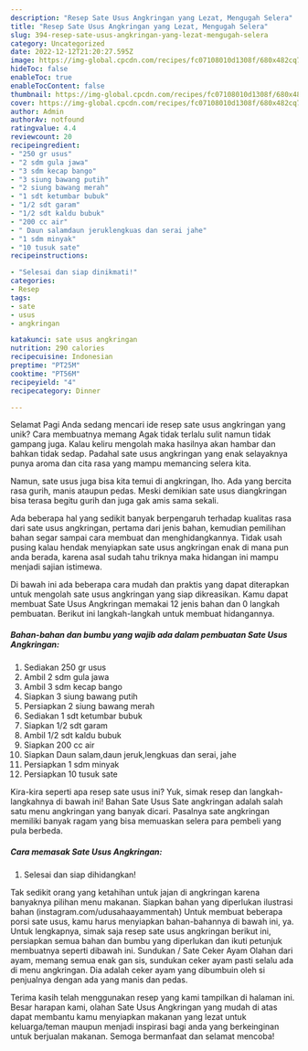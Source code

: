 ```yaml
---
description: "Resep Sate Usus Angkringan yang Lezat, Mengugah Selera"
title: "Resep Sate Usus Angkringan yang Lezat, Mengugah Selera"
slug: 394-resep-sate-usus-angkringan-yang-lezat-mengugah-selera
category: Uncategorized
date: 2022-12-12T21:20:27.595Z
image: https://img-global.cpcdn.com/recipes/fc07108010d1308f/680x482cq70/sate-usus-angkringan-foto-resep-utama.jpg
hideToc: false
enableToc: true
enableTocContent: false
thumbnail: https://img-global.cpcdn.com/recipes/fc07108010d1308f/680x482cq70/sate-usus-angkringan-foto-resep-utama.jpg
cover: https://img-global.cpcdn.com/recipes/fc07108010d1308f/680x482cq70/sate-usus-angkringan-foto-resep-utama.jpg
author: Admin
authorAv: notfound
ratingvalue: 4.4
reviewcount: 20
recipeingredient:
- "250 gr usus"
- "2 sdm gula jawa"
- "3 sdm kecap bango"
- "3 siung bawang putih"
- "2 siung bawang merah"
- "1 sdt ketumbar bubuk"
- "1/2 sdt garam"
- "1/2 sdt kaldu bubuk"
- "200 cc air"
- " Daun salamdaun jeruklengkuas dan serai jahe"
- "1 sdm minyak"
- "10 tusuk sate"
recipeinstructions:

- "Selesai dan siap dinikmati!"
categories:
- Resep
tags:
- sate
- usus
- angkringan

katakunci: sate usus angkringan 
nutrition: 290 calories
recipecuisine: Indonesian
preptime: "PT25M"
cooktime: "PT56M"
recipeyield: "4"
recipecategory: Dinner

---
```



Selamat Pagi Anda sedang mencari ide resep sate usus angkringan yang unik? Cara membuatnya memang Agak tidak terlalu sulit namun tidak gampang juga. Kalau keliru mengolah maka hasilnya akan hambar dan bahkan tidak sedap. Padahal sate usus angkringan yang enak selayaknya punya aroma dan cita rasa yang mampu memancing selera kita.


Namun, sate usus juga bisa kita temui di angkringan, lho. Ada yang bercita rasa gurih, manis ataupun pedas. Meski demikian sate usus diangkringan bisa terasa begitu gurih dan juga gak amis sama sekali.

Ada beberapa hal yang sedikit banyak berpengaruh terhadap kualitas rasa dari sate usus angkringan, pertama dari jenis bahan, kemudian pemilihan bahan segar sampai cara membuat dan menghidangkannya. Tidak usah pusing kalau hendak menyiapkan sate usus angkringan enak di mana pun anda berada, karena asal sudah tahu triknya maka hidangan ini mampu menjadi sajian istimewa.


Di bawah ini ada beberapa cara mudah dan praktis yang dapat diterapkan untuk mengolah sate usus angkringan yang siap dikreasikan. Kamu dapat membuat Sate Usus Angkringan memakai 12 jenis bahan dan 0 langkah pembuatan. Berikut ini langkah-langkah untuk membuat hidangannya.

<!--inarticleads1-->

##### Bahan-bahan dan bumbu yang wajib ada dalam pembuatan Sate Usus Angkringan:

1. Sediakan 250 gr usus
1. Ambil 2 sdm gula jawa
1. Ambil 3 sdm kecap bango
1. Siapkan 3 siung bawang putih
1. Persiapkan 2 siung bawang merah
1. Sediakan 1 sdt ketumbar bubuk
1. Siapkan 1/2 sdt garam
1. Ambil 1/2 sdt kaldu bubuk
1. Siapkan 200 cc air
1. Siapkan  Daun salam,daun jeruk,lengkuas dan serai, jahe
1. Persiapkan 1 sdm minyak
1. Persiapkan 10 tusuk sate


Kira-kira seperti apa resep sate usus ini? Yuk, simak resep dan langkah-langkahnya di bawah ini! Bahan Sate Usus Sate angkringan adalah salah satu menu angkringan yang banyak dicari. Pasalnya sate angkringan memiliki banyak ragam yang bisa memuaskan selera para pembeli yang pula berbeda. 

<!--inarticleads2-->

##### Cara memasak Sate Usus Angkringan:


1. Selesai dan siap dihidangkan!

Tak sedikit orang yang ketahihan untuk jajan di angkringan karena banyaknya pilihan menu makanan. Siapkan bahan yang diperlukan ilustrasi bahan (instagram.com/udusahaayammentah) Untuk membuat beberapa porsi sate usus, kamu harus menyiapkan bahan-bahannya di bawah ini, ya. Untuk lengkapnya, simak saja resep sate usus angkringan berikut ini, persiapkan semua bahan dan bumbu yang diperlukan dan ikuti petunjuk membuatnya seperti dibawah ini. Sundukan / Sate Ceker Ayam Olahan dari ayam, memang semua enak gan sis, sundukan ceker ayam pasti selalu ada di menu angkringan. Dia adalah ceker ayam yang dibumbuin oleh si penjualnya dengan ada yang manis dan pedas. 

Terima kasih telah menggunakan resep yang kami tampilkan di halaman ini. Besar harapan kami, olahan Sate Usus Angkringan yang mudah di atas dapat membantu kamu menyiapkan makanan yang lezat untuk keluarga/teman maupun menjadi inspirasi bagi anda yang berkeinginan untuk berjualan makanan. Semoga bermanfaat dan selamat mencoba!
